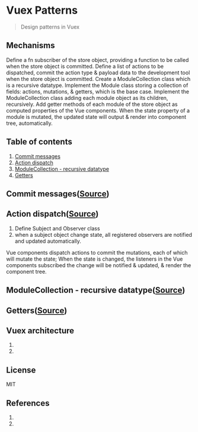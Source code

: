 # Vuex Patterns
> Design patterns in Vuex

## Mechanisms
Define a fn subscriber of the store object, providing a function to be called when the store object is committed.
Define a list of actions to be dispatched, commit the action type & payload data to the development tool when 
the store object is committed.
Create a ModuleCollection class which is a recursive datatype. Implement the Module class storing a collection of 
fields: actions, mutations, & getters, which is the base case. Implement the ModuleCollection class adding each module 
object as its children, recursively.
Add getter methods of each module of the store object as computed properties of the Vue components. When the state 
property of a module is mutated, the updated state will output & render into component tree, automatically.

## Table of contents
1. [Commit messages](#)
2. [Action dispatch](#)
3. [ModuleCollection - recursive datatype](#)
4. [Getters](#)


## Commit messages([Source](https://))


## Action dispatch([Source](https://))
1. Define Subject and Observer class
2. when a subject object change state, all registered observers are notified and
updated automatically.

Vue components dispatch actions to commit the mutations, each of which will mutate 
the state; When the state is changed, the listeners in the Vue components subscribed the change will be 
notified & updated, & render the component tree.

## ModuleCollection - recursive datatype([Source](https://))

## Getters([Source](https://))

## Vuex architecture
1. 

2. 

## License
MIT

## References
1. <br>
2. 
